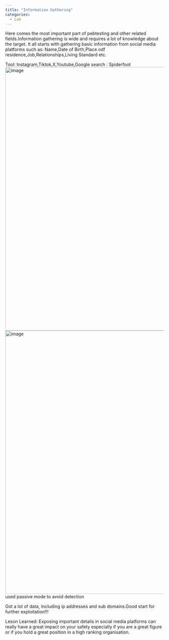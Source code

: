 ```yaml
---
title: "Information Gathering"
categories:
  - Lab
---
```

Here comes the most important part of pebtesting and other related fields.Information gathering is wide and requires a lot of knowledge about the target.
It all starts with gathering basic information from social media platforms such as: 
Name,Date of Birth,Place odf residence,Job,Relationships,Living Standard etc.

Tool: Instagram,Tiktok,X,Youtube,Google search
    : Spiderfoot
    <img width="1701" height="839" alt="image" src="https://github.com/user-attachments/assets/e378e40e-48b6-4058-b921-7604d8fc827c" />
<img width="1701" height="839" alt="image" src="https://github.com/user-attachments/assets/f04f9a46-1563-4fe8-b399-eb2f3f01118b" /> 
used passive mode to avoid detection

Got a lot of data, Including ip addresses and sub domains.Good start for further exploitation!!!

Leson Learned: Exposing important details in social media platforms can really have a great impact on your safety especially if you are a great figure or if you hold a great position in a high ranking organisation.
